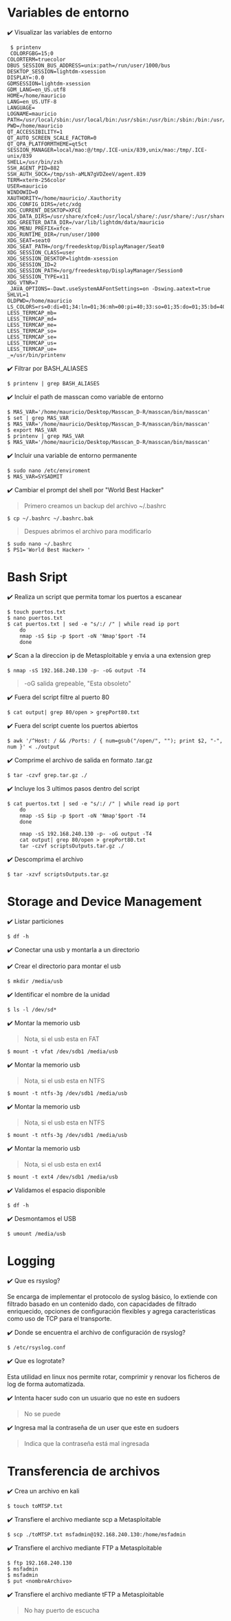 # Variables de entorno

:heavy_check_mark: Visualizar las variables de entorno

```
 $ printenv
 COLORFGBG=15;0
COLORTERM=truecolor
DBUS_SESSION_BUS_ADDRESS=unix:path=/run/user/1000/bus
DESKTOP_SESSION=lightdm-xsession
DISPLAY=:0.0
GDMSESSION=lightdm-xsession
GDM_LANG=en_US.utf8
HOME=/home/mauricio
LANG=en_US.UTF-8
LANGUAGE=
LOGNAME=mauricio
PATH=/usr/local/sbin:/usr/local/bin:/usr/sbin:/usr/bin:/sbin:/bin:/usr/local/games:/usr/games
PWD=/home/mauricio
QT_ACCESSIBILITY=1
QT_AUTO_SCREEN_SCALE_FACTOR=0
QT_QPA_PLATFORMTHEME=qt5ct
SESSION_MANAGER=local/mao:@/tmp/.ICE-unix/839,unix/mao:/tmp/.ICE-unix/839
SHELL=/usr/bin/zsh
SSH_AGENT_PID=882
SSH_AUTH_SOCK=/tmp/ssh-aMLN7gVDZeeV/agent.839
TERM=xterm-256color
USER=mauricio
WINDOWID=0
XAUTHORITY=/home/mauricio/.Xauthority
XDG_CONFIG_DIRS=/etc/xdg
XDG_CURRENT_DESKTOP=XFCE
XDG_DATA_DIRS=/usr/share/xfce4:/usr/local/share/:/usr/share/:/usr/share
XDG_GREETER_DATA_DIR=/var/lib/lightdm/data/mauricio
XDG_MENU_PREFIX=xfce-
XDG_RUNTIME_DIR=/run/user/1000
XDG_SEAT=seat0
XDG_SEAT_PATH=/org/freedesktop/DisplayManager/Seat0
XDG_SESSION_CLASS=user
XDG_SESSION_DESKTOP=lightdm-xsession
XDG_SESSION_ID=2
XDG_SESSION_PATH=/org/freedesktop/DisplayManager/Session0
XDG_SESSION_TYPE=x11
XDG_VTNR=7
_JAVA_OPTIONS=-Dawt.useSystemAAFontSettings=on -Dswing.aatext=true
SHLVL=1
OLDPWD=/home/mauricio
LS_COLORS=rs=0:di=01;34:ln=01;36:mh=00:pi=40;33:so=01;35:do=01;35:bd=40;33;01:cd=40;33;01:or=40;31;01:mi=00:su=37;41:sg=30;43:ca=30;41:tw=30;42:ow=34;42:st=37;44:ex=01;32:*.tar=01;31:*.tgz=01;31:*.arc=01;31:*.arj=01;31:*.taz=01;31:*.lha=01;31:*.lz4=01;31:*.lzh=01;31:*.lzma=01;31:*.tlz=01;31:*.txz=01;31:*.tzo=01;31:*.t7z=01;31:*.zip=01;31:*.z=01;31:*.dz=01;31:*.gz=01;31:*.lrz=01;31:*.lz=01;31:*.lzo=01;31:*.xz=01;31:*.zst=01;31:*.tzst=01;31:*.bz2=01;31:*.bz=01;31:*.tbz=01;31:*.tbz2=01;31:*.tz=01;31:*.deb=01;31:*.rpm=01;31:*.jar=01;31:*.war=01;31:*.ear=01;31:*.sar=01;31:*.rar=01;31:*.alz=01;31:*.ace=01;31:*.zoo=01;31:*.cpio=01;31:*.7z=01;31:*.rz=01;31:*.cab=01;31:*.wim=01;31:*.swm=01;31:*.dwm=01;31:*.esd=01;31:*.jpg=01;35:*.jpeg=01;35:*.mjpg=01;35:*.mjpeg=01;35:*.gif=01;35:*.bmp=01;35:*.pbm=01;35:*.pgm=01;35:*.ppm=01;35:*.tga=01;35:*.xbm=01;35:*.xpm=01;35:*.tif=01;35:*.tiff=01;35:*.png=01;35:*.svg=01;35:*.svgz=01;35:*.mng=01;35:*.pcx=01;35:*.mov=01;35:*.mpg=01;35:*.mpeg=01;35:*.m2v=01;35:*.mkv=01;35:*.webm=01;35:*.webp=01;35:*.ogm=01;35:*.mp4=01;35:*.m4v=01;35:*.mp4v=01;35:*.vob=01;35:*.qt=01;35:*.nuv=01;35:*.wmv=01;35:*.asf=01;35:*.rm=01;35:*.rmvb=01;35:*.flc=01;35:*.avi=01;35:*.fli=01;35:*.flv=01;35:*.gl=01;35:*.dl=01;35:*.xcf=01;35:*.xwd=01;35:*.yuv=01;35:*.cgm=01;35:*.emf=01;35:*.ogv=01;35:*.ogx=01;35:*.aac=00;36:*.au=00;36:*.flac=00;36:*.m4a=00;36:*.mid=00;36:*.midi=00;36:*.mka=00;36:*.mp3=00;36:*.mpc=00;36:*.ogg=00;36:*.ra=00;36:*.wav=00;36:*.oga=00;36:*.opus=00;36:*.spx=00;36:*.xspf=00;36:
LESS_TERMCAP_mb=
LESS_TERMCAP_md=                                                                                                                                  
LESS_TERMCAP_me=                                                                                                                                  
LESS_TERMCAP_so=
LESS_TERMCAP_se=                                                                                                                                  
LESS_TERMCAP_us=
LESS_TERMCAP_ue=                                                                                                                                  
_=/usr/bin/printenv
```

:heavy_check_mark: Filtrar por BASH_ALIASES

```
$ printenv | grep BASH_ALIASES

```

:heavy_check_mark: Incluir el path de masscan como variable de entorno

```
$ MAS_VAR='/home/mauricio/Desktop/Masscan_D-R/masscan/bin/masscan'
$ set | grep MAS_VAR
$ MAS_VAR='/home/mauricio/Desktop/Masscan_D-R/masscan/bin/masscan'
$ export MAS_VAR
$ printenv | grep MAS_VAR
$ MAS_VAR='/home/mauricio/Desktop/Masscan_D-R/masscan/bin/masscan'
```
:heavy_check_mark: Incluir una variable de entorno permanente

```
$ sudo nano /etc/enviroment
$ MAS_VAR=SYSADMIT
```

:heavy_check_mark: Cambiar el prompt del shell por "World Best Hacker"

>Primero creamos un backup del archivo ~/.bashrc

```
$ cp ~/.bashrc ~/.bashrc.bak
```

> Despues abrimos el archivo para modificarlo

```
$ sudo nano ~/.bashrc
$ PS1='World Best Hacker> '
```



# Bash Sript

:heavy_check_mark: Realiza un script que permita tomar los puertos a escanear

```
$ touch puertos.txt
$ nano puertos.txt
$ cat puertos.txt | sed -e "s/:/ /" | while read ip port
    do
    nmap -sS $ip -p $port -oN 'Nmap'$port -T4   
    done

```

:heavy_check_mark: Scan a la direccion ip de Metasploitable y envia a una extension grep

```
$ nmap -sS 192.168.240.130 -p- -oG output -T4
```

> -oG salida grepeable, "Esta obsoleto"

:heavy_check_mark: Fuera del script filtre al puerto 80

```
$ cat output| grep 80/open > grepPort80.txt
```

:heavy_check_mark: Fuera del script cuente los puertos abiertos

```
$ awk '/^Host: / && /Ports: / { num=gsub("/open/", ""); print $2, "-", num }' < ./output

```

:heavy_check_mark: Comprime el archivo de salida en formato .tar.gz

```
$ tar -czvf grep.tar.gz ./

```

:heavy_check_mark: Incluye los 3 ultimos pasos dentro del script

```
$ cat puertos.txt | sed -e "s/:/ /" | while read ip port
    do
    nmap -sS $ip -p $port -oN 'Nmap'$port -T4   
    done

    nmap -sS 192.168.240.130 -p- -oG output -T4
    cat output| grep 80/open > grepPort80.txt
    tar -czvf scriptsOutputs.tar.gz ./ 

```

:heavy_check_mark: Descomprima el archivo 

```
$ tar -xzvf scriptsOutputs.tar.gz
```

# Storage and Device Management

:heavy_check_mark: Listar particiones

```
$ df -h  
```

:heavy_check_mark: Conectar una usb y montarla a un directorio

:heavy_check_mark: Crear el directorio para montar el usb
```
$ mkdir /media/usb
```
:heavy_check_mark: Identificar el nombre de la unidad
```
$ ls -l /dev/sd*
```

:heavy_check_mark: Montar la memorio usb
> Nota, si el usb esta en FAT
```
$ mount -t vfat /dev/sdb1 /media/usb
```

:heavy_check_mark: Montar la memorio usb
> Nota, si el usb esta en NTFS
```
$ mount -t ntfs-3g /dev/sdb1 /media/usb
```

:heavy_check_mark: Montar la memorio usb
> Nota, si el usb esta en NTFS
```
$ mount -t ntfs-3g /dev/sdb1 /media/usb
```

:heavy_check_mark: Montar la memorio usb
> Nota, si el usb esta en ext4
```
$ mount -t ext4 /dev/sdb1 /media/usb
```

:heavy_check_mark: Validamos el espacio disponible

```
$ df -h  
```

:heavy_check_mark: Desmontamos el USB

```
$ umount /media/usb 
```

# Logging

:heavy_check_mark: Que es rsyslog?

Se encarga de implementar el protocolo de syslog básico, lo extiende con filtrado basado en un contenido dado, con capacidades de filtrado enriquecido, opciones de configuración flexibles y agrega características como uso de TCP para el transporte.

:heavy_check_mark: Donde se encuentra el archivo de configuración de rsyslog?
```
$ /etc/rsyslog.conf
```

:heavy_check_mark: Que es logrotate?

Esta utilidad en linux nos permite rotar, comprimir y renovar los ficheros de log de forma automatizada.

:heavy_check_mark: Intenta hacer sudo con un usuario que no este en sudoers

>No se puede

:heavy_check_mark: Ingresa mal la contraseña de un user que este en sudoers

>Indica que la contraseña está mal ingresada


# Transferencia de archivos

:heavy_check_mark: Crea un archivo en kali

```
$ touch toMTSP.txt
```

:heavy_check_mark: Transfiere el archivo mediante scp a Metasploitable

```
$ scp ./toMTSP.txt msfadmin@192.168.240.130:/home/msfadmin
```
:heavy_check_mark: Transfiere el archivo mediante FTP a Metasploitable

```
$ ftp 192.168.240.130
$ msfadmin
$ msfadmin
$ put <nombreArchivo>
```

:heavy_check_mark: Transfiere el archivo mediante tFTP a Metasploitable
>No hay puerto de escucha